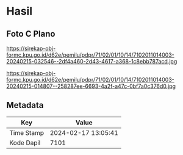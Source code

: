 # Hasil

## Foto C Plano

https://sirekap-obj-formc.kpu.go.id/d62e/pemilu/pdpr/71/02/01/10/14/7102011014003-20240215-032546--2df4a460-2d43-4617-a368-1c8ebb787acd.jpg

https://sirekap-obj-formc.kpu.go.id/d62e/pemilu/pdpr/71/02/01/10/14/7102011014003-20240215-014807--258287ee-6693-4a2f-a47c-0bf7a0c376d0.jpg


## Metadata

| Key        | Value               |
| ---------- | ------------------- |
| Time Stamp | 2024-02-17 13:05:41 |
| Kode Dapil | 7101                |



